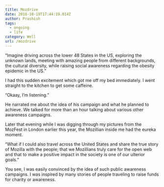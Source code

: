 ```yaml
---
title: Mozdrive
date: 2018-10-19T17:44:19.014Z
author: Prashish
tags:
  - ongoing
  - life
category: Well
url: /mozdrive
---
```


“Imagine driving across the lower 48 States in the US, exploring the unknown lands, meeting with amazing people from different backgrounds, the cultural diversity, while raising social awareness regarding the obesity epidemic in the US.”

I had this sudden excitement which got me off my bed immediately. I went straight to the kitchen to get some caffeine.

“Okaay, I’m listening.”

He narrated me about the idea of his campaign and what he planned to achieve. We talked for more than an hour talking about various other awareness campaigns.

Later that evening while I was digging through my pictures from the MozFest in London earlier this year, the Mozillian inside me had the eureka moment.

“What if I could also travel across the United States and share the true story of Mozilla with the people; that we Mozillians truly care for the open web and that to make a positive impact in the society is one of our ulterior goals.”

You see, I was easily convinced by the idea of such public awareness campaigns. I was inspired by many stories of people traveling to raise funds for charity or awareness.